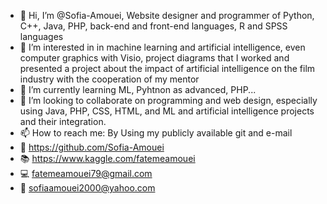 - 👋 Hi, I’m @Sofia-Amouei, Website designer and programmer of Python, C++, Java, PHP, back-end and front-end languages, R and SPSS languages
- 👀 I’m interested in in machine learning and artificial intelligence, even computer graphics with Visio, project diagrams that I worked and presented a project about the impact of artificial intelligence on the film industry with the cooperation of my mentor
- 🌱 I’m currently learning ML, Pyhtnon as advanced, PHP...
- 💞️ I’m looking to collaborate on programming and web design, especially using Java, PHP, CSS, HTML, and ML and artificial intelligence projects and their integration.
- 📫 How to reach me: By Using my publicly available git and e-mail
- 📝 https://github.com/Sofia-Amouei
- 📚 https://www.kaggle.com/fatemeamouei
- 💻 fatemeamouei79@gmail.com
- 📩 sofiaamouei2000@yahoo.com
<!---
Sofia-Amouei/Sofia-Amouei is a ✨ special ✨ repository because its `README.md` (this file) appears on your GitHub profile.
You can click the Preview link to take a look at your changes.
--->
